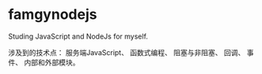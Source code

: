 # famgynodejs

Studing JavaScript and NodeJs for myself.

涉及到的技术点：
  服务端JavaScript、
  函数式编程、
  阻塞与非阻塞、
  回调、
  事件、
  内部和外部模块。
